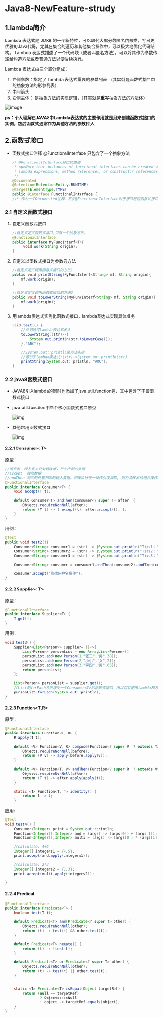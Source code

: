 # Java8-NewFeature-strudy

## 1.lambda简介

Lambda 表达式是 JDK8 的一个新特性，可以取代大部分的匿名内部类，写出更优雅的Java代码，尤其在集合的遍历和其他集合操作中，可以极大地优化代码结构。 Lambda 表达式描述了一个代码块（或者叫匿名方法），可以将其作为参数传递给构造方法或者普通方法以便后续执行。

Lambda 表达式由三个部分组成：

1. 左侧参数：指定了 Lambda 表达式需要的参数列表 （其实就是函数式接口中的抽象方法的形参列表）
2. 中间箭头
3. 右侧主体： 是抽象方法的实现逻辑，（其实就是**重写**抽象方法的方法体）

![image](./resource/png/1.png)

**ps：个人理解在JAVA8中Lambda表达式的主要作用就是用来创建函数式接口的实例，然后函数式通常作为其他方法的参数传入**

## 2.函数式接口
* 函数式接口注释 @FunctionalInterface 只包含了一个抽象方法
  ```java
  /* @FunctionalInterface接口的描述
   * <p>Note that instances of functional interfaces can be created with
   * lambda expressions, method references, or constructor references.
   */
  @Documented
  @Retention(RetentionPolicy.RUNTIME)
  @Target(ElementType.TYPE)
  public @interface FunctionalInterface {}
  //* 作为一个Documented注释，不加@FunctionalInterface对于接口是否函数式接口没有影响，该注解知识提醒编译器去检查该接口是否仅包含一个抽象方法
  ```

### 2.1 自定义函数式接口

1. 自定义函数式接口

   ```java
   //自定义定义函数式接口,只有一个抽象方法。
   @FunctionalInterface
   public interface MyFuncInterf<T>{
        void work(String origin);
   }
   ```

2. 自定义以函数式接口为参数的方法

   ```java
   //自定义定义调用函数式接口的方法1
   public void printString(MyFuncInterf<String> mf, String origin){
       mf.work(origin);
   }
   
   //自定义定义调用函数式接口的方法2
   public void toLowerString(MyFuncInterf<String> mf, String origin){
       mf.work(origin);
   }
   ```

3. 用lambda表达式实例化函数式接口，lambda表达式实现具体业务

   ```java
   void test1() {
       //业务通过Lambda表达式传入
       toLowerString((str)->{
           System.out.println(str.toLowerCase());
       },"ABC");
   
       //System.out::println是方法引用
       //等价于lambda表达式:(str)->System.out.println(str)
       printString(System.out::println, "ABC");
   }
   ```

### 2.2 java8函数式接口

* JAVA8引入lambda的同时也添加了java.util.function包，其中包含了丰富函数式接口


* java.util.function中四个核心函数式接口原型

  ![img](./resource/png/2.png)

* 其他常用函数式接口

  ![img](./resource/png/3.png)

#### 2.2.1 Consumer< T> 

原型：

```java
//消费者：顾名思义只处理数据，不生产新的数据
//accept  接收数据
//andThen 链式的处理相同的输入数据。如果执行任一操作引发异常, 则将其转发给组合操作的调用者. 如果执行当前 Consumer 抛出异常, 则不会执行 after 操作.
@FunctionalInterface
public interface Consumer<T> {
    void accept(T t);

    default Consumer<T> andThen(Consumer<? super T> after) {
        Objects.requireNonNull(after);
        return (T t) -> { accept(t); after.accept(t); };
    }
}
```

用例：

```java
@Test
public void test2(){
    Consumer<String> consumer1 = (str) -> {System.out.println("Tips1：" + str + " 写入日志");};
    Consumer<String> consumer2 = (str) -> {System.out.println("Tips2：" + str + " 写入数据库");};
    Consumer<String> consumer3 = (str) -> {System.out.println("Tips3：" + str + " 给前端返回结果");};

    Consumer<String> consumer = consumer1.andThen(consumer2).andThen(consumer3);

    consumer.accept("修改用户名操作");
}
```

#### 2.2.2  Supplier< T>

原型：

```java
@FunctionalInterface
public interface Supplier<T> {
    T get();
}
```

用例：

```java
void test3() {
    Supplier<List<Person>> supplier= ()->{
        List<Person> personList = new ArrayList<Person>();
        personList.add(new Person(1,"张三","男",38));
        personList.add(new Person(2,"小小","女",2));
        personList.add(new Person(3,"李四","男",65));
        return personList;
    };

    List<Person> personList = supplier.get();
    //List的forEach方法接受一个Consumer<T>的函数式接口，所以可以使用lambda和方法引用
    personList.forEach(System.out::println);
}
```



#### 2.2.3 Function<T,R>

原型：

```java
@FunctionalInterface
public interface Function<T, R> {
    R apply(T t);
	
    default <V> Function<V, R> compose(Function<? super V, ? extends T> before) {
        Objects.requireNonNull(before);
        return (V v) -> apply(before.apply(v));
    }

    default <V> Function<T, V> andThen(Function<? super R, ? extends V> after) {
        Objects.requireNonNull(after);
        return (T t) -> after.apply(apply(t));
    }

    static <T> Function<T, T> identity() {
        return t -> t;
    }
```

应用:

```java
@Test
void test4() {
    Consumer<Integer> print = System.out::println;
    Function<Integer[],Integer> and = (args) -> (args[0]) + (args[1]);
    Function<Integer[],Integer> multi = (args) -> (args[0]) * (args[1]);

    //calculate: 4+5
    Integer[] integers1 = {4,5};
    print.accept(and.apply(integers1));

    //calculate: 2*3
    Integer[] integers2 = {2,3};
    print.accept(multi.apply(integers2));

}
```

#### 2.2.4 Predicat<T>

```java
@FunctionalInterface
public interface Predicate<T> {
    boolean test(T t);

    default Predicate<T> and(Predicate<? super T> other) {
        Objects.requireNonNull(other);
        return (t) -> test(t) && other.test(t);
    }

    default Predicate<T> negate() {
        return (t) -> !test(t);
    }

    default Predicate<T> or(Predicate<? super T> other) {
        Objects.requireNonNull(other);
        return (t) -> test(t) || other.test(t);
    }


    static <T> Predicate<T> isEqual(Object targetRef) {
        return (null == targetRef)
                ? Objects::isNull
                : object -> targetRef.equals(object);
    }
}
```

